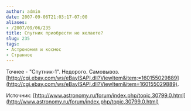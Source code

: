```yaml
---
author: admin
date: 2007-09-06T21:03:17-07:00
aliases:
- /2007/09/06/235
title: Спутник приобрести не желаете?
slug: 235
tags:
- Астрономия и космос
- Странное
---
```


Точнее - "Спутник-1". Недорого. Самовывоз. [http://cgi.ebay.com/ws/eBayISAPI.dll?ViewItem&item;=160155029889](http://cgi.ebay.com/ws/eBayISAPI.dll?ViewItem&item=160155029889).

Источник: [http://www.astronomy.ru/forum/index.php/topic,30799.0.html](http://www.astronomy.ru/forum/index.php/topic,30799.0.html)
